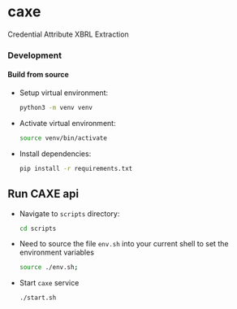 # caxe
Credential Attribute XBRL Extraction

### Development

#### Build from source

* Setup virtual environment:
    ```bash
    python3 -m venv venv
    ```
* Activate virtual environment:
    ```bash
    source venv/bin/activate
    ```
* Install dependencies:
    ```bash
    pip install -r requirements.txt
    ```


## Run CAXE api

- Navigate to `scripts` directory:
    ```bash
    cd scripts
    ```

- Need to source the file `env.sh` into your current shell to set the environment variables

    ```bash
    source ./env.sh;
    ```

- Start `caxe` service

    ```bash
    ./start.sh
    ```